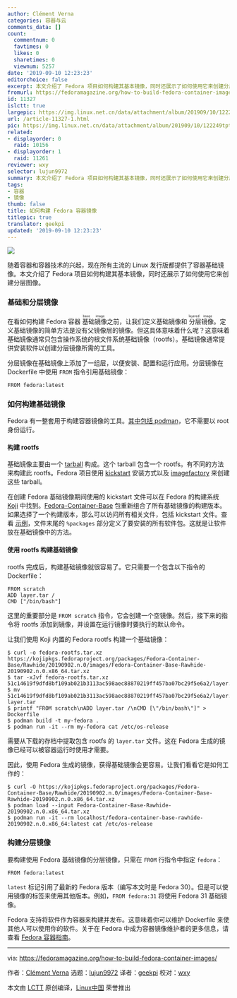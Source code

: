 ```yaml
---
author: Clément Verna
categories: 容器与云
comments_data: []
count:
  commentnum: 0
  favtimes: 0
  likes: 0
  sharetimes: 0
  viewnum: 5257
date: '2019-09-10 12:23:23'
editorchoice: false
excerpt: 本文介绍了 Fedora 项目如何构建其基本镜像，同时还展示了如何使用它来创建分层图像。
fromurl: https://fedoramagazine.org/how-to-build-fedora-container-images/
id: 11327
islctt: true
largepic: https://img.linux.net.cn/data/attachment/album/201909/10/122249tpt2f8fti37ie33f.jpg
url: /article-11327-1.html
pic: https://img.linux.net.cn/data/attachment/album/201909/10/122249tpt2f8fti37ie33f.jpg.thumb.jpg
related:
- displayorder: 0
  raid: 10156
- displayorder: 1
  raid: 11261
reviewer: wxy
selector: lujun9972
summary: 本文介绍了 Fedora 项目如何构建其基本镜像，同时还展示了如何使用它来创建分层图像。
tags:
- 容器
- 镜像
thumb: false
title: 如何构建 Fedora 容器镜像
titlepic: true
translator: geekpi
updated: '2019-09-10 12:23:23'
---
```


![](/data/attachment/album/201909/10/122249tpt2f8fti37ie33f.jpg)


随着容器和容器技术的兴起，现在所有主流的 Linux 发行版都提供了容器基础镜像。本文介绍了 Fedora 项目如何构建其基本镜像，同时还展示了如何使用它来创建分层图像。


### 基础和分层镜像


在看如何构建 Fedora 容器<ruby> 基础镜像 <rt>  base image </rt></ruby>之前，让我们定义基础镜像和<ruby> 分层镜像 <rt>  layered image </rt></ruby>。定义基础镜像的简单方法是没有父镜像层的镜像。但这具体意味着什么呢？这意味着基础镜像通常只包含操作系统的根文件系统基础镜像（rootfs）。基础镜像通常提供安装软件以创建分层镜像所需的工具。


分层镜像在基础镜像上添加了一组层，以便安装、配置和运行应用。分层镜像在 Dockerfile 中使用 `FROM` 指令引用基础镜像：



```
FROM fedora:latest
```

### 如何构建基础镜像


Fedora 有一整套用于构建容器镜像的工具。[其中包括 podman](/article-10156-1.html)，它不需要以 root 身份运行。


#### 构建 rootfs


基础镜像主要由一个 [tarball](https://en.wikipedia.org/wiki/Tar_(computing)) 构成。这个 tarball 包含一个 rootfs。有不同的方法来构建此 rootfs。Fedora 项目使用 [kickstart](https://en.wikipedia.org/wiki/Kickstart_(Linux)) 安装方式以及 [imagefactory](http://imgfac.org/) 来创建这些 tarball。


在创建 Fedora 基础镜像期间使用的 kickstart 文件可以在 Fedora 的构建系统 [Koji](https://koji.fedoraproject.org/koji/) 中找到。[Fedora-Container-Base](https://koji.fedoraproject.org/koji/packageinfo?packageID=26387) 包重新组合了所有基础镜像的构建版本。如果选择了一个构建版本，那么可以访问所有相关文件，包括 kickstart 文件。查看 [示例](https://kojipkgs.fedoraproject.org//packages/Fedora-Container-Base/30/20190902.0/images/koji-f30-build-37420478-base.ks)，文件末尾的 `%packages` 部分定义了要安装的所有软件包。这就是让软件放在基础镜像中的方法。


#### 使用 rootfs 构建基础镜像


rootfs 完成后，构建基础镜像就很容易了。它只需要一个包含以下指令的 Dockerfile：



```
FROM scratch
ADD layer.tar /
CMD ["/bin/bash"]
```

这里的重要部分是 `FROM scratch` 指令，它会创建一个空镜像。然后，接下来的指令将 rootfs 添加到镜像，并设置在运行镜像时要执行的默认命令。


让我们使用 Koji 内置的 Fedora rootfs 构建一个基础镜像：



```
$ curl -o fedora-rootfs.tar.xz https://kojipkgs.fedoraproject.org/packages/Fedora-Container-Base/Rawhide/20190902.n.0/images/Fedora-Container-Base-Rawhide-20190902.n.0.x86_64.tar.xz
$ tar -xJvf fedora-rootfs.tar.xz 51c14619f9dfd8bf109ab021b3113ac598aec88870219ff457ba07bc29f5e6a2/layer.tar 
$ mv 51c14619f9dfd8bf109ab021b3113ac598aec88870219ff457ba07bc29f5e6a2/layer.tar layer.tar
$ printf "FROM scratch\nADD layer.tar /\nCMD [\"/bin/bash\"]" > Dockerfile
$ podman build -t my-fedora .
$ podman run -it --rm my-fedora cat /etc/os-release
```

需要从下载的存档中提取包含 rootfs 的 `layer.tar` 文件。这在 Fedora 生成的镜像已经可以被容器运行时使用才需要。


因此，使用 Fedora 生成的镜像，获得基础镜像会更容易。让我们看看它是如何工作的：



```
$ curl -O https://kojipkgs.fedoraproject.org/packages/Fedora-Container-Base/Rawhide/20190902.n.0/images/Fedora-Container-Base-Rawhide-20190902.n.0.x86_64.tar.xz
$ podman load --input Fedora-Container-Base-Rawhide-20190902.n.0.x86_64.tar.xz
$ podman run -it --rm localhost/fedora-container-base-rawhide-20190902.n.0.x86_64:latest cat /etc/os-release
```

### 构建分层镜像


要构建使用 Fedora 基础镜像的分层镜像，只需在 `FROM` 行指令中指定 `fedora`：



```
FROM fedora:latest
```

`latest` 标记引用了最新的 Fedora 版本（编写本文时是 Fedora 30）。但是可以使用镜像的标签来使用其他版本。例如，`FROM fedora:31` 将使用 Fedora 31 基础镜像。


Fedora 支持将软件作为容器来构建并发布。这意味着你可以维护 Dockerfile 来使其他人可以使用你的软件。关于在 Fedora 中成为容器镜像维护者的更多信息，请查看 [Fedora 容器指南](https://docs.fedoraproject.org/en-US/containers/guidelines/guidelines/)。




---


via: <https://fedoramagazine.org/how-to-build-fedora-container-images/>


作者：[Clément Verna](https://fedoramagazine.org/author/cverna/) 选题：[lujun9972](https://github.com/lujun9972) 译者：[geekpi](https://github.com/geekpi) 校对：[wxy](https://github.com/wxy)


本文由 [LCTT](https://github.com/LCTT/TranslateProject) 原创编译，[Linux中国](https://linux.cn/) 荣誉推出